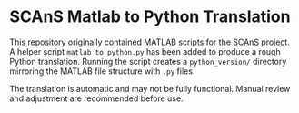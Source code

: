 # SCAnS Matlab to Python Translation

This repository originally contained MATLAB scripts for the SCAnS project.
A helper script `matlab_to_python.py` has been added to produce a rough
Python translation. Running the script creates a `python_version/` directory
mirroring the MATLAB file structure with `.py` files.

The translation is automatic and may not be fully functional. Manual review
and adjustment are recommended before use.
